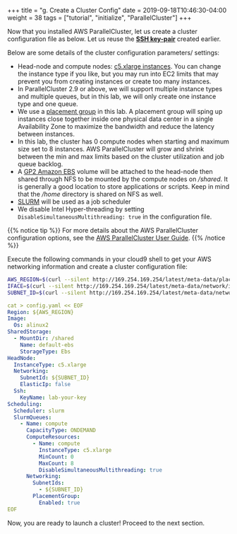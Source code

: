 +++
title = "g. Create a Cluster Config"
date = 2019-09-18T10:46:30-04:00
weight = 38
tags = ["tutorial", "initialize", "ParallelCluster"]
+++

Now that you installed AWS ParallelCluster, let us create a cluster configuration file as below. Let us reuse the [**SSH key-pair**](/02-aws-getting-started/05-key-pair-create.html) created earlier.

Below are some details of the cluster configuration parameters/ settings:

- Head-node and compute nodes: [c5.xlarge instances](https://aws.amazon.com/ec2/instance-types/). You can change the instance type if you like, but you may run into EC2 limits that may prevent you from creating instances or create too many instances.
- In ParallelCluster 2.9 or above, we will support multiple instance types and multiple queues, but in this lab, we will only create one instance type and one queue.
- We use a [placement group](https://docs.aws.amazon.com/AWSEC2/latest/UserGuide/placement-groups.html#placement-groups-cluster) in this lab. A placement group will sping up instances close together inside one physical data center in a single Availability Zone to maximize the bandwidth and reduce the latency between instances.
- In this lab, the cluster has 0 compute nodes when starting and maximum size set to 8 instances.  AWS ParallelCluster will grow and shrink between the min and max limits based on the cluster utilization and job queue backlog.
- A [GP2 Amazon EBS](https://docs.aws.amazon.com/AWSEC2/latest/UserGuide/AmazonEBS.html) volume will be attached to the head-node then shared through NFS to be mounted by the compute nodes on */shared*. It is generally a good location to store applications or scripts. Keep in mind that the */home* directory is shared on NFS as well.
- [SLURM](https://slurm.schedmd.com/overview.html) will be used as a job scheduler
- We disable Intel Hyper-threading by setting `DisableSimultaneousMultithreading: true` in the configuration file.

{{% notice tip %}}
For more details about the AWS ParallelCluster configuration options, see the [AWS ParallelCluster User Guide](https://docs.aws.amazon.com/parallelcluster/latest/ug/parallelcluster-version-3.html).
{{% /notice %}}


Execute the following commands in your cloud9 shell to get your AWS networking information and create a cluster configuration file:

```bash
AWS_REGION=$(curl --silent http://169.254.169.254/latest/meta-data/placement/region)
IFACE=$(curl --silent http://169.254.169.254/latest/meta-data/network/interfaces/macs/)
SUBNET_ID=$(curl --silent http://169.254.169.254/latest/meta-data/network/interfaces/macs/${IFACE}/subnet-id)
```

```yaml
cat > config.yaml << EOF
Region: ${AWS_REGION}
Image:
  Os: alinux2
SharedStorage:
  - MountDir: /shared
    Name: default-ebs
    StorageType: Ebs
HeadNode:
  InstanceType: c5.xlarge
  Networking:
    SubnetId: ${SUBNET_ID}
    ElasticIp: false
  Ssh:
    KeyName: lab-your-key
Scheduling:
  Scheduler: slurm
  SlurmQueues:
    - Name: compute
      CapacityType: ONDEMAND
      ComputeResources:
        - Name: compute
          InstanceType: c5.xlarge
          MinCount: 0
          MaxCount: 8
          DisableSimultaneousMultithreading: true
      Networking:
        SubnetIds:
          - ${SUBNET_ID}
        PlacementGroup:
          Enabled: true
EOF
```
Now, you are ready to launch a cluster! Proceed to the next section.
